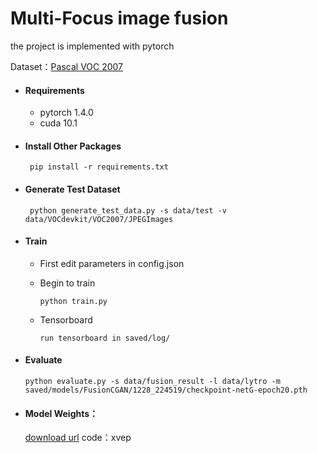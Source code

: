 # Multi-Focus image fusion
the project is implemented with pytorch

Dataset：[Pascal VOC 2007](http://host.robots.ox.ac.uk/pascal/VOC/voc2007/VOCtrainval_06-Nov-2007.tar)

* #### Requirements
    * pytorch 1.4.0
    * cuda 10.1

* #### Install Other Packages
   ```shell
    pip install -r requirements.txt 
    ```
* #### Generate Test Dataset
   ```shell
    python generate_test_data.py -s data/test -v data/VOCdevkit/VOC2007/JPEGImages
    ```

* #### Train

  * First edit parameters in config.json 

  * Begin to train

    ```shell
    python train.py
    ```
  * Tensorboard
    ```shell
    run tensorboard in saved/log/
    ``` 
 

* #### Evaluate 

   ```
   python evaluate.py -s data/fusion_result -l data/lytro -m saved/models/FusionCGAN/1228_224519/checkpoint-netG-epoch20.pth
   ```

- #### Model Weights：

  [download url](https://pan.baidu.com/share/init?surl=jQ9DbgPn0PdIWARtXsrAuQ)		code：xvep
 